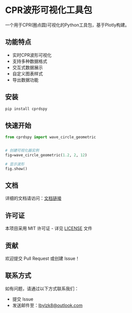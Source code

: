 # CPR波形可视化工具包

一个用于CPR(圈点圆)可视化的Python工具包，基于Plotly构建。

## 功能特点

- 实时CPR波形可视化
- 支持多种数据格式
- 交互式数据展示
- 自定义图表样式
- 导出数据功能

## 安装

```bash
pip install cprdspy
```

## 快速开始

```python
from cprdspy import wave_circle_geometric


# 创建可视化器实例
fig=wave_circle_geometric(1.2, 2, 12)

# 显示波形
fig.show()
```

## 文档

详细的文档请访问：[文档链接](https://github.com/lbylzk8/cprdspy#readme)

## 许可证

本项目采用 MIT 许可证 - 详见 [LICENSE](LICENSE) 文件

## 贡献

欢迎提交 Pull Request 或创建 Issue！

## 联系方式

如有问题，请通过以下方式联系我们：
- 提交 Issue
- 发送邮件至：lbylzk8@outlook.com